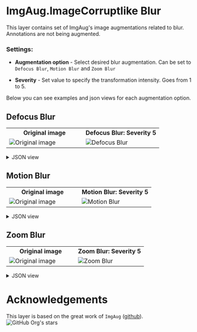 # ImgAug.ImageCorruptlike Blur

This layer contains set of ImgAug's image augmentations related to blur. Annotations are not being augmented.

### Settings:

- **Augmentation option** - Select desired blur augmentation. Can be set to `Defocus Blur`, `Motion Blur` and `Zoom Blur`

- **Severity** - Set value to specify the transformation intensity. Goes from 1 to 5.

Below you can see examples and json views for each augmentation option.

## Defocus Blur

<table>
<tr>
<td style="text-align:center; width:50%"><strong>Original image</strong></td>
<td style="text-align:center; width:50%"><strong>Defocus Blur: Severity 5</strong></td>
</tr>
<tr>
<td> <img src="https://github.com/supervisely-ecosystem/data-nodes/assets/115161827/894e0c45-44c9-4c67-9d9f-11cd5654fc90" alt="Original image" /> </td>
<td> <img src="https://github.com/supervisely-ecosystem/data-nodes/assets/115161827/fb8b2263-fee6-4943-8ee7-f6a57e321033" alt="Defocus Blur" /> </td>
</tr>
</table>

<details>
  <summary>JSON view</summary>
<pre>
{
    "action": "iaa_imgcorruptlike_blur",
    "src": [
        "$images_project_1"
    ],
    "dst": "$iaa_imgcorruptlike_blur_5",
    "settings": {
        "option": "defocus_blur",
        "severity": 5
    }
}
</pre>
</details>

## Motion Blur
<table>
<tr>
<td style="text-align:center; width:50%"><strong>Original image</strong></td>
<td style="text-align:center; width:50%"><strong>Motion Blur: Severity 5</strong></td>
</tr>
<tr>
<td> <img src="https://github.com/supervisely-ecosystem/data-nodes/assets/115161827/894e0c45-44c9-4c67-9d9f-11cd5654fc90" alt="Original image" /> </td>
<td> <img src="https://github.com/supervisely-ecosystem/data-nodes/assets/115161827/7f798a87-e225-40af-b2d7-f27c700d7584" alt="Motion Blur" /> </td>
</tr>
</table>


<details>
  <summary>JSON view</summary>
<pre>
{
    "action": "iaa_imgcorruptlike_blur",
    "src": [
        "$images_project_1"
    ],
    "dst": "$iaa_imgcorruptlike_blur_5",
    "settings": {
        "option": "motion_blur",
        "severity": 5
    }
}
</pre>
</details>

## Zoom Blur


<table>
<tr>
<td style="text-align:center; width:50%"><strong>Original image</strong></td>
<td style="text-align:center; width:50%"><strong>Zoom Blur: Severity 5</strong></td>
</tr>
<tr>
<td> <img src="https://github.com/supervisely-ecosystem/data-nodes/assets/115161827/894e0c45-44c9-4c67-9d9f-11cd5654fc90" alt="Original image" /> </td>
<td> <img src="https://github.com/supervisely-ecosystem/data-nodes/assets/115161827/018450ec-16b8-455f-b7ce-ceb18d74aec3" alt="Zoom Blur" /> </td>
</tr>
</table>

<details>
  <summary>JSON view</summary>
<pre>
{
    "action": "iaa_imgcorruptlike_blur",
    "src": [
        "$images_project_1"
    ],
    "dst": "$iaa_imgcorruptlike_blur_5",
    "settings": {
        "option": "zoom_blur",
        "severity": 5
    }
}
</pre>
</details>

# Acknowledgements

This layer is based on the great work of `ImgAug` ([github](https://github.com/aleju/imgaug)). ![GitHub Org's stars](https://img.shields.io/github/stars/aleju/imgaug?style=social)
